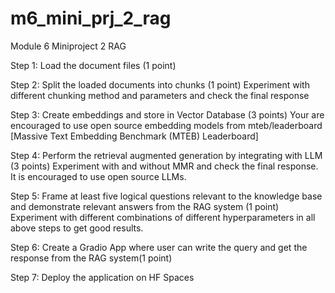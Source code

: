 # m6_mini_prj_2_rag
Module 6 Miniproject 2 RAG

Step 1: Load the document files (1 point)

Step 2: Split the loaded documents into chunks (1 point)
Experiment with different chunking method and parameters and check the final
response

Step 3: Create embeddings and store in Vector Database (3 points)
Your are encouraged to use open source embedding models from
mteb/leaderboard [Massive Text Embedding Benchmark (MTEB) Leaderboard]

Step 4: Perform the retrieval augmented generation by integrating with LLM (3 points)
Experiment with and without MMR and check the final response. It is encouraged
to use open source LLMs.

Step 5: Frame at least five logical questions relevant to the knowledge base and
demonstrate relevant answers from the RAG system (1 point)
Experiment with different combinations of different hyperparameters in all above
steps to get good results.

Step 6: Create a Gradio App where user can write the query and get the response from
the RAG system(1 point)

Step 7: Deploy the application on HF Spaces